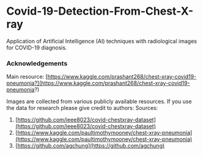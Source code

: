 # Covid-19-Detection-From-Chest-X-ray
Application of Artificial Intelligence (AI) techniques with radiological images for COVID-19 diagnosis.


### Acknowledgements

Main resource:
[https://www.kaggle.com/prashant268/chest-xray-covid19-pneumonia?](https://www.kaggle.com/prashant268/chest-xray-covid19-pneumonia?)

Images are collected from various publicly available resources. If you use the data for research please give credit to authors:
Sources:

1. [https://github.com/ieee8023/covid-chestxray-dataset](https://github.com/ieee8023/covid-chestxray-dataset)
2. [https://www.kaggle.com/paultimothymooney/chest-xray-pneumonia](https://www.kaggle.com/paultimothymooney/chest-xray-pneumonia)
3. [https://github.com/agchung](https://github.com/agchung)
